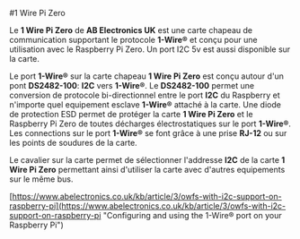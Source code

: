 <!--
---
name: 1 Wire Pi Zero
class: board
type: COM
formfactor: pHAT
manufacturer: AB Electronics
description: 1-Wire vers interface I2C
url: https://www.abelectronics.co.uk/p/76/1-Wire-Pi-Zero
github: https://github.com/abelectronicsuk
buy: https://www.abelectronics.co.uk/p/76/1-Wire-Pi-Zero
image: 'ab-1-wire-pi-zero.png'
pincount: 40
eeprom: no
power:
  '1':
  '2':
ground:
  '6':
  '9':
  '14':
  '20':
  '25':
  '30':
  '34':
  '39':
pin:
  '3':
    mode: i2c
  '5':
    mode: i2c
i2c:
  '0x18':
    name: DS2482
    device: DS2482-100
-->
#1 Wire Pi Zero

Le **1 Wire Pi Zero** de **AB Electronics UK** est une carte chapeau de communication supportant le protocole **1-Wire®** et conçu pour une utilisation avec le Raspberry Pi Zero. Un port I2C 5v est aussi disponible sur la carte.

Le port **1-Wire®** sur la carte chapeau **1 Wire Pi Zero** est conçu autour d'un pont **DS2482-100**: **I2C** vers **1-Wire®**. Le **DS2482-100** permet une conversion de protocole bi-directionnel entre le port **I2C** du Raspberry et n'importe quel equipement esclave **1-Wire®** attaché à la carte. Une diode de protection ESD permet de protéger la carte **1 Wire Pi Zero** et le Raspberry Pi Zero de toutes décharges électrostatiques sur le port **1-Wire®**. Les connections sur le port **1-Wire®** se font grâce à une prise **RJ-12** ou sur les points de soudures de la carte.

Le cavalier sur la carte permet de sélectionner l'addresse **I2C** de la carte **1 Wire Pi Zero** permettant ainsi d'utiliser la carte avec d'autres equipements sur le même bus.

[https://www.abelectronics.co.uk/kb/article/3/owfs-with-i2c-support-on-raspberry-pi](https://www.abelectronics.co.uk/kb/article/3/owfs-with-i2c-support-on-raspberry-pi "Configuring and using the 1-Wire® port on your Raspberry Pi")
